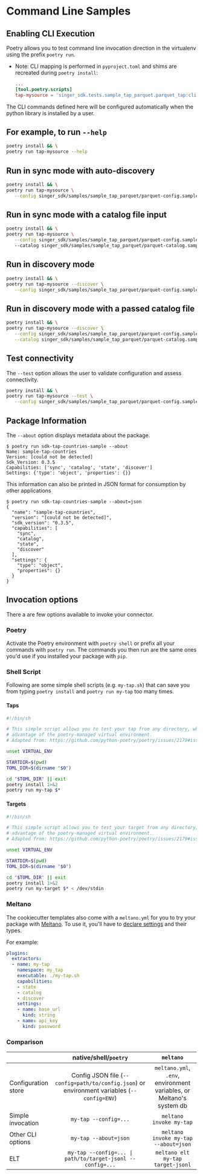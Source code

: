 # Command Line Samples

## Enabling CLI Execution

Poetry allows you to test command line invocation direction in the virtualenv using the
prefix `poetry run`.

- Note: CLI mapping is performed in `pyproject.toml` and shims are recreated during `poetry install`:

    ```toml
    ...
    [tool.poetry.scripts]
    tap-mysource = 'singer_sdk.tests.sample_tap_parquet.parquet_tap:cli'
    ```

The CLI commands defined here will be configured automatically when the python library is installed by a user.

## For example, to run `--help`

```bash
poetry install && \
poetry run tap-mysource --help
```

## Run in sync mode with auto-discovery

```bash
poetry install && \
poetry run tap-mysource \
   --config singer_sdk/samples/sample_tap_parquet/parquet-config.sample.json
```

## Run in sync mode with a catalog file input

```bash
poetry install && \
poetry run tap-mysource \
   --config singer_sdk/samples/sample_tap_parquet/parquet-config.sample.json
   --catalog singer_sdk/samples/sample_tap_parquet/parquet-catalog.sample.json
```

## Run in discovery mode

```bash
poetry install && \
poetry run tap-mysource --discover \
   --config singer_sdk/samples/sample_tap_parquet/parquet-config.sample.json
```

## Run in discovery mode with a passed catalog file

```bash
poetry install && \
poetry run tap-mysource --discover \
   --config singer_sdk/samples/sample_tap_parquet/parquet-config.sample.json \
   --catalog singer_sdk/samples/sample_tap_parquet/parquet-catalog.sample.json
```

## Test connectivity

The `--test` option allows the user to validate configuration and assess connectivity.

```bash
poetry install && \
poetry run tap-mysource --test \
   --config singer_sdk/samples/sample_tap_parquet/parquet-config.sample.json
```

## Package Information

The `--about` option displays metadata about the package.

```console
$ poetry run sdk-tap-countries-sample --about
Name: sample-tap-countries
Version: [could not be detected]
Sdk_Version: 0.3.5
Capabilities: ['sync', 'catalog', 'state', 'discover']
Settings: {'type': 'object', 'properties': {}}
```

This information can also be printed in JSON format for consumption by other applications

```console
$ poetry run sdk-tap-countries-sample --about=json
{
  "name": "sample-tap-countries",
  "version": "[could not be detected]",
  "sdk_version": "0.3.5",
  "capabilities": [
    "sync",
    "catalog",
    "state",
    "discover"
  ],
  "settings": {
    "type": "object",
    "properties": {}
  }
}
```

## Invocation options

There a are few options available to invoke your connector.

### Poetry

Activate the Poetry environment with `poetry shell` or prefix all your commands with `poetry run`. The commands you then run are the same ones you'd use if you installed your package with `pip`.

### Shell Script

Following are some simple shell scripts (e.g. `my-tap.sh`) that can save you from typing `poetry install` and `poetry run my-tap` too many times.

#### Taps

```bash
#!/bin/sh

# This simple script allows you to test your tap from any directory, while still taking
# advantage of the poetry-managed virtual environment.
# Adapted from: https://github.com/python-poetry/poetry/issues/2179#issuecomment-668815276

unset VIRTUAL_ENV

STARTDIR=$(pwd)
TOML_DIR=$(dirname "$0")

cd "$TOML_DIR" || exit
poetry install 1>&2
poetry run my-tap $*
```

#### Targets

```bash
#!/bin/sh

# This simple script allows you to test your target from any directory, while still taking
# advantage of the poetry-managed virtual environment.
# Adapted from: https://github.com/python-poetry/poetry/issues/2179#issuecomment-668815276

unset VIRTUAL_ENV

STARTDIR=$(pwd)
TOML_DIR=$(dirname "$0")

cd "$TOML_DIR" || exit
poetry install 1>&2
poetry run my-target $* < /dev/stdin
```

### Meltano

The cookiecutter templates also come with a `meltano.yml` for you to try your package with [Meltano]. To use it, you'll have to [declare settings] and their types.

For example:

```yaml
plugins:
  extractors:
  - name: my-tap
    namespace: my_tap
    executable: ./my-tap.sh
    capabilities:
    - state
    - catalog
    - discover
    settings:
    - name: base_url
      kind: string
    - name: api_key
      kind: password
```

### Comparison

|                     | native/shell/`poetry`                                                                       |                          `meltano`                                   |
| ------------------- | :-----------------------------------------------------------------------------------------: | :------------------------------------------------------------------: |
| Configuration store | Config JSON file (`--config=path/to/config.json`) or environment variables (`--config=ENV`) | `meltano.yml`, `.env`, environment variables, or Meltano's system db |
| Simple invocation   | `my-tap --config=...`                                                                       | `meltano invoke my-tap`                                              |
| Other CLI options   | `my-tap --about=json`                                                                       | `meltano invoke my-tap --about=json`                                 |
| ELT                 | `my-tap --config=... \| path/to/target-jsonl --config=...`                                  | `meltano elt my-tap target-jsonl`                                    |

[Meltano]: https://www.meltano.com
[declare settings]: https://docs.meltano.com/reference/command-line-interface#how-to-use-2
